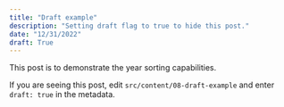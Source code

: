 ```yaml
---
title: "Draft example"
description: "Setting draft flag to true to hide this post."
date: "12/31/2022"
draft: True
---
```


This post is to demonstrate the year sorting capabilities.

If you are seeing this post, edit `src/content/08-draft-example` and enter `draft: true` in the metadata.

